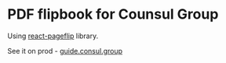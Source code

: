 # PDF flipbook for Counsul Group

Using [react-pageflip](https://www.npmjs.com/package/react-pageflip) library.

See it on prod - [guide.consul.group](https://guide.consul.group/)
